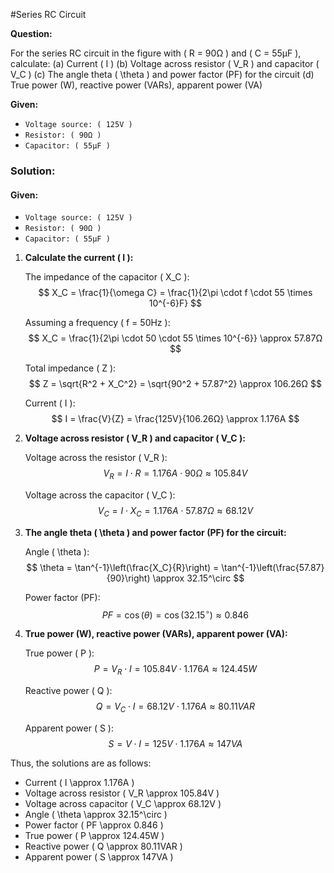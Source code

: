 #Series RC Circuit

**Question:** 

For the series RC circuit in the figure with \( R = 90Ω \) and \( C = 55μF \), calculate:
(a) Current \( I \)
(b) Voltage across resistor \( V_R \) and capacitor \( V_C \)
(c) The angle theta \( \theta \) and power factor (PF) for the circuit
(d) True power (W), reactive power (VARs), apparent power (VA)

**Given:**
- <code>Voltage source: \( 125V \)</code>
- <code>Resistor: \( 90Ω \)</code>
- <code>Capacitor: \( 55μF \)</code>

### Solution:

#### Given:
- <code>Voltage source: \( 125V \)</code>
- <code>Resistor: \( 90Ω \)</code>
- <code>Capacitor: \( 55μF \)</code>

1. **Calculate the current \( I \):**

   The impedance of the capacitor \( X_C \):
   $$ X_C = \frac{1}{\omega C} = \frac{1}{2\pi \cdot f \cdot 55 \times 10^{-6}F} $$

   Assuming a frequency \( f = 50Hz \):
   $$ X_C = \frac{1}{2\pi \cdot 50 \cdot 55 \times 10^{-6}} \approx 57.87Ω $$

   Total impedance \( Z \):
   $$ Z = \sqrt{R^2 + X_C^2} = \sqrt{90^2 + 57.87^2} \approx 106.26Ω $$

   Current \( I \):
   $$ I = \frac{V}{Z} = \frac{125V}{106.26Ω} \approx 1.176A $$

2. **Voltage across resistor \( V_R \) and capacitor \( V_C \):**

   Voltage across the resistor \( V_R \):
   $$ V_R = I \cdot R = 1.176A \cdot 90Ω \approx 105.84V $$

   Voltage across the capacitor \( V_C \):
   $$ V_C = I \cdot X_C = 1.176A \cdot 57.87Ω \approx 68.12V $$

3. **The angle theta \( \theta \) and power factor (PF) for the circuit:**

   Angle \( \theta \):
   $$ \theta = \tan^{-1}\left(\frac{X_C}{R}\right) = \tan^{-1}\left(\frac{57.87}{90}\right) \approx 32.15^\circ $$

   Power factor (PF):
   $$ PF = \cos(\theta) = \cos(32.15^\circ) \approx 0.846 $$

4. **True power (W), reactive power (VARs), apparent power (VA):**

   True power \( P \):
   $$ P = V_R \cdot I = 105.84V \cdot 1.176A \approx 124.45W $$

   Reactive power \( Q \):
   $$ Q = V_C \cdot I = 68.12V \cdot 1.176A \approx 80.11VAR $$

   Apparent power \( S \):
   $$ S = V \cdot I = 125V \cdot 1.176A \approx 147VA $$

Thus, the solutions are as follows:
- Current \( I \approx 1.176A \)
- Voltage across resistor \( V_R \approx 105.84V \)
- Voltage across capacitor \( V_C \approx 68.12V \)
- Angle \( \theta \approx 32.15^\circ \)
- Power factor \( PF \approx 0.846 \)
- True power \( P \approx 124.45W \)
- Reactive power \( Q \approx 80.11VAR \)
- Apparent power \( S \approx 147VA \)
